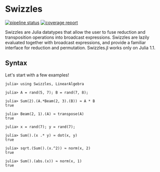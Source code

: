 # Swizzles

<!---
[![Travis](https://travis-ci.org/peterahrens/Swizzles.jl.svg?branch=master)](https://travis-ci.org/peterahrens/Swizzles.jl)
[![AppVeyor](https://ci.appveyor.com/api/projects/status/32r7s2skrgm9ubva/branch/master?svg=true)](https://ci.appveyor.com/project/peterahrens/swizzles-jl/branch/master)
[![Coveralls](https://coveralls.io/repos/peterahrens/Swizzles.jl/badge.svg?branch=master&service=github)](https://coveralls.io/github/peterahrens/Swizzles.jl?branch=master)
[![Codecov](http://codecov.io/github/peterahrens/Swizzles.jl/coverage.svg?branch=master)](http://codecov.io/github/peterahrens/Swizzles.jl?branch=master)
-->
[![pipeline status](https://gitlab.com/peterahrens/Swizzles.jl/badges/master/pipeline.svg)](https://gitlab.com/peterahrens/Swizzles.jl/commits/master)
[![coverage report](https://gitlab.com/peterahrens/Swizzles.jl/badges/master/coverage.svg)](https://gitlab.com/peterahrens/Swizzles.jl/commits/master)

Swizzles are Julia datatypes that allow the user to fuse reduction and transposition operations into broadcast expressions. Swizzles are lazily evaluated together with broadcast expressions, and provide a familiar interface for reduction and permutation. Swizzles.jl works only on Julia 1.1.

## Syntax

Let's start with a few examples!

```julia-repl
julia> using Swizzles, LinearAlgebra

julia> A = rand(5, 7); B = rand(7, 8);

julia> Sum(2).(A.*Beam(2, 3).(B)) ≈ A * B
true

julia> Beam(2, 1).(A) ≈ transpose(A)
true

julia> x = rand(7); y = rand(7);

julia> Sum().(x .* y) ≈ dot(x, y)
true

julia> sqrt.(Sum().(x.^2)) ≈ norm(x, 2)
true

julia> Sum().(abs.(x)) ≈ norm(x, 1)
true

```
